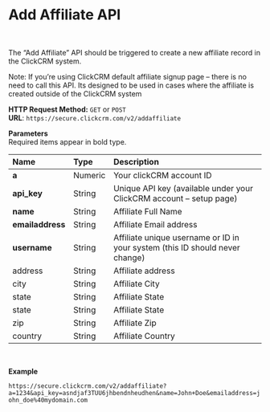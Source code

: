 <h1>Add Affiliate API</h1><br>
<p>The “Add Affiliate” API should be triggered to create a new affiliate record in the ClickCRM system.</p>
<p>Note: If you’re using ClickCRM default affiliate signup page – there is no need to call this API. Its designed to be used in cases where the affiliate is created outside of the ClickCRM system</p>
<p><strong>HTTP Request Method:</strong> <code>GET</code> or <code>POST</code><br>
<strong>URL</strong>: <code>https://secure.clickcrm.com/v2/addaffiliate</code><br></p>
<p><strong>Parameters</strong><br>
Required items appear in bold type.</p>
<table>
<thead>
<tr>
<th align="left">Name</th>
<th align="left">Type</th>
<th align="left">Description</th>
</tr>
</thead>
<tbody>
<tr>
<td align="left"><strong>a<strong></td>
<td align="left">Numeric</td>
<td align="left">Your clickCRM account ID</td>
</tr>
<tr>
<td align="left"><strong>api_key</strong></td>
<td align="left">String</td>
<td align="left">Unique API key (available under your ClickCRM account – setup page)</td>
</tr>
<tr>
<td align="left"><strong>name</strong></td>
<td align="left">String</td>
<td align="left">Affiliate Full Name</td>
</tr>
<tr>
<td align="left"><strong>emailaddress</strong></td>
<td align="left">String</td>
<td align="left">Affiliate Email address</td>
</tr>
<tr>
<td align="left"><strong>username</strong></td>
<td align="left">String</td>
<td align="left">Affiliate unique username or ID in your system (this ID should never change)</td>
</tr>
<tr>
<td align="left">address</td>
<td align="left">String</td>
<td align="left">Affiliate address</td>
</tr>
<tr>
<td align="left">city</td>
<td align="left">String</td>
<td align="left">Affiliate City</td>
</tr>
<tr>
<td align="left">state</td>
<td align="left">String</td>
<td align="left">Affiliate State</td>
</tr>
<tr>
<td align="left">state</td>
<td align="left">String</td>
<td align="left">Affiliate State</td>
</tr>
<tr>
<td align="left">zip</td>
<td align="left">String</td>
<td align="left">Affiliate Zip</td>
</tr>
<tr>
<td align="left">country</td>
<td align="left">String</td>
<td align="left">Affiliate Country</td>
</tr>
</tbody>
</table>
<br>
<p><strong>Example</strong></p>
<p><code>https://secure.clickcrm.com/v2/addaffiliate?a=1234&api_key=asndjaf3TUU6jhbendnheudhen&name=John+Doe&emailaddress=john_doe%40mydomain.com</code><br>
